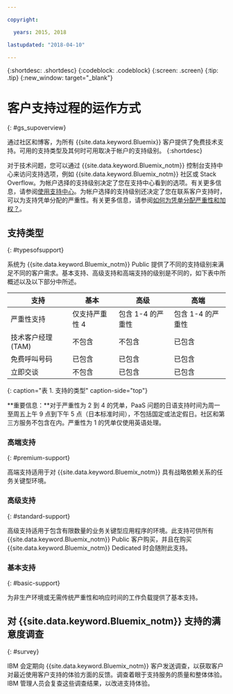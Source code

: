 ```yaml
---

copyright:

  years: 2015, 2018

lastupdated: "2018-04-10"

---
```



{:shortdesc: .shortdesc}
{:codeblock: .codeblock}
{:screen: .screen}
{:tip: .tip}
{:new_window: target="_blank"}

# 客户支持过程的运作方式
{: #gs_supoverview}

通过社区和博客，为所有 {{site.data.keyword.Bluemix}} 客户提供了免费技术支持。可用的支持类型及其何时可用取决于帐户的支持级别。
{:shortdesc}

对于技术问题，您可以通过 {{site.data.keyword.Bluemix_notm}} 控制台支持中心来访问支持选项，例如 {{site.data.keyword.Bluemix_notm}} 社区或 Stack Overflow。为帐户选择的支持级别决定了您在支持中心看到的选项。有关更多信息，请参阅[使用支持中心](/docs/get-support/howtogetsupport.html#using-avatar)。为帐户选择的支持级别还决定了您在联系客户支持时，可以为支持凭单分配的严重性。有关更多信息，请参阅[如何为凭单分配严重性和加权？](/docs/get-support/ticketweight.html#support-ticket-severity)。

## 支持类型
{: #typesofsupport}

系统为 {{site.data.keyword.Bluemix_notm}} Public 提供了不同的支持级别来满足不同的客户需求。基本支持、高级支持和高端支持的级别是不同的，如下表中所概述以及以下部分中所述。

支持| 基本| 高级| 高端
--- | --- | --- | --- |
严重性支持 | 仅支持严重性 4 | 包含 1-4 的严重性 | 包含 1-4 的严重性 |
技术客户经理 (TAM)| 不包含|  不包含| 已包含|
免费呼叫号码| 已包含| 已包含| 已包含|
立即交谈| 不包含| 已包含| 已包含|
{: caption="表 1. 支持的类型" caption-side="top"}

**重要信息：**对于严重性为 2 到 4 的凭单，PaaS 问题的日语支持时间为周一至周五上午 9 点到下午 5 点（日本标准时间），不包括国定或法定假日。社区和第三方服务不包含在内。严重性为 1 的凭单仅使用英语处理。

### 高端支持
{: #premium-support}

高端支持适用于对 {{site.data.keyword.Bluemix_notm}} 具有战略依赖关系的任务关键型环境。

### 高级支持
{: #standard-support}

高级支持适用于包含有限数量的业务关键型应用程序的环境。此支持可供所有 {{site.data.keyword.Bluemix_notm}} Public 客户购买，并且在购买 {{site.data.keyword.Bluemix_notm}} Dedicated 时会随附此支持。

### 基本支持
{: #basic-support}

为非生产环境或无需传统严重性和响应时间的工作负载提供了基本支持。

## 对 {{site.data.keyword.Bluemix_notm}} 支持的满意度调查  
{: #survey}

IBM 会定期向 {{site.data.keyword.Bluemix_notm}} 客户发送调查，以获取客户对最近使用客户支持的体验方面的反馈。调查着眼于支持服务的质量和整体体验。IBM 管理人员会复查这些调查结果，以改进支持体验。
